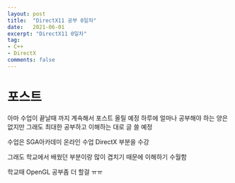 ```yaml
---
layout: post
title:  "DirectX11 공부 0일차"
date:   2021-06-01
excerpt: "DirectX11 0일차"
tag:
- C++
- DirectX
comments: false
---
```


# 포스트
아마 수업이 끝날때 까지 계속해서 포스트 올릴 예정
하루에 얼마나 공부해야 하는 양은 없지만 그래도 최대한 공부하고 이해하는 대로 글 쓸 예정

수업은 SGA아카데미 온라인 수업 DirectX 부분을 수강

그래도 학교에서 배웠던 부분이랑 많이 겹치기 때문에 이해하기 수월함

학교때 OpenGL 공부좀 더 할걸 ㅠㅠ